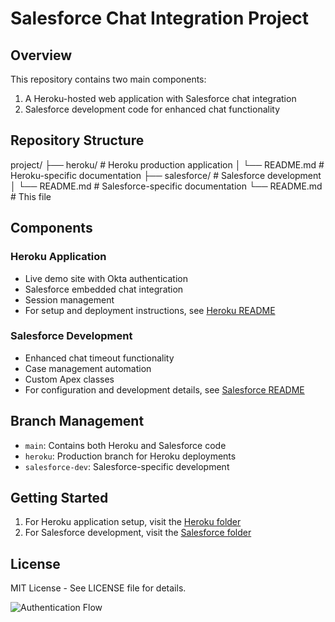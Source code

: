# Salesforce Chat Integration Project

## Overview
This repository contains two main components:
1. A Heroku-hosted web application with Salesforce chat integration
2. Salesforce development code for enhanced chat functionality

## Repository Structure
project/
├── heroku/ # Heroku production application
│ └── README.md # Heroku-specific documentation
├── salesforce/ # Salesforce development
│ └── README.md # Salesforce-specific documentation
└── README.md # This file

## Components

### Heroku Application
- Live demo site with Okta authentication
- Salesforce embedded chat integration
- Session management
- For setup and deployment instructions, see [Heroku README](heroku/README.md)

### Salesforce Development
- Enhanced chat timeout functionality
- Case management automation
- Custom Apex classes
- For configuration and development details, see [Salesforce README](salesforce/README.md)

## Branch Management
- `main`: Contains both Heroku and Salesforce code
- `heroku`: Production branch for Heroku deployments
- `salesforce-dev`: Salesforce-specific development

## Getting Started
1. For Heroku application setup, visit the [Heroku folder](heroku/)
2. For Salesforce development, visit the [Salesforce folder](salesforce/)

## License
MIT License - See LICENSE file for details.

![Authentication Flow](./READMEimages/UserVerificationFlow.png)